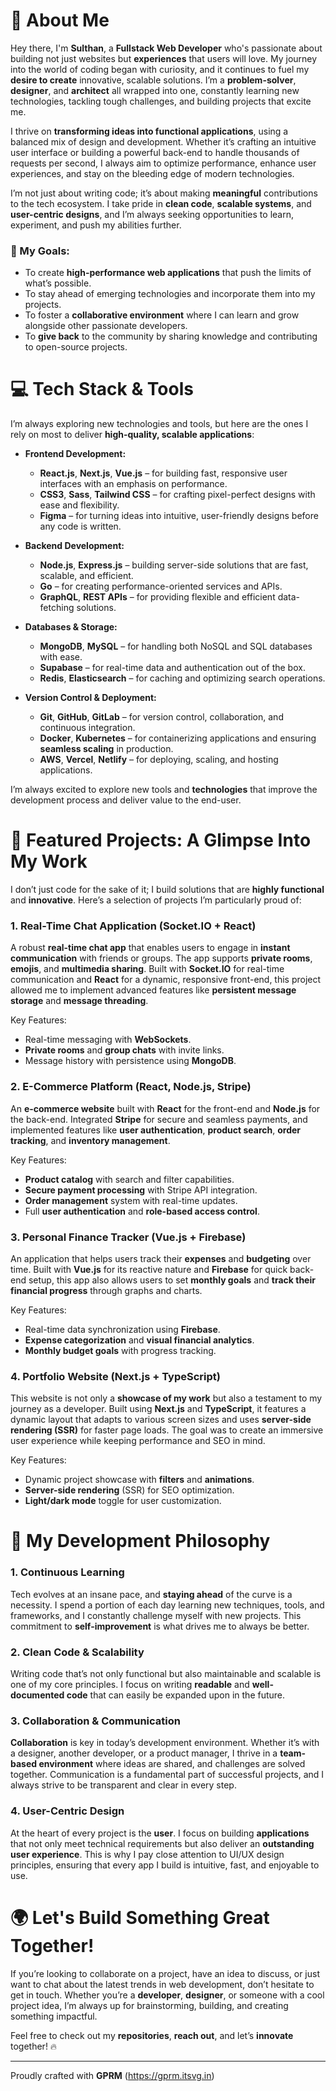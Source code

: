 # 💫 About Me

Hey there, I'm **Sulthan**, a **Fullstack Web Developer** who's passionate about building not just websites but **experiences** that users will love. My journey into the world of coding began with curiosity, and it continues to fuel my **desire to create** innovative, scalable solutions. I’m a **problem-solver**, **designer**, and **architect** all wrapped into one, constantly learning new technologies, tackling tough challenges, and building projects that excite me.

I thrive on **transforming ideas into functional applications**, using a balanced mix of design and development. Whether it’s crafting an intuitive user interface or building a powerful back-end to handle thousands of requests per second, I always aim to optimize performance, enhance user experiences, and stay on the bleeding edge of modern technologies.

I’m not just about writing code; it’s about making **meaningful** contributions to the tech ecosystem. I take pride in **clean code**, **scalable systems**, and **user-centric designs**, and I’m always seeking opportunities to learn, experiment, and push my abilities further.

### 🚀 My Goals:
- To create **high-performance web applications** that push the limits of what’s possible.
- To stay ahead of emerging technologies and incorporate them into my projects.
- To foster a **collaborative environment** where I can learn and grow alongside other passionate developers.
- To **give back** to the community by sharing knowledge and contributing to open-source projects.

# 💻 Tech Stack & Tools
I’m always exploring new technologies and tools, but here are the ones I rely on most to deliver **high-quality, scalable applications**:

- **Frontend Development:** 
  - **React.js**, **Next.js**, **Vue.js** – for building fast, responsive user interfaces with an emphasis on performance.
  - **CSS3**, **Sass**, **Tailwind CSS** – for crafting pixel-perfect designs with ease and flexibility.
  - **Figma** – for turning ideas into intuitive, user-friendly designs before any code is written.

- **Backend Development:**
  - **Node.js**, **Express.js** – building server-side solutions that are fast, scalable, and efficient.
  - **Go** – for creating performance-oriented services and APIs.
  - **GraphQL**, **REST APIs** – for providing flexible and efficient data-fetching solutions.

- **Databases & Storage:**
  - **MongoDB**, **MySQL** – for handling both NoSQL and SQL databases with ease.
  - **Supabase** – for real-time data and authentication out of the box.
  - **Redis**, **Elasticsearch** – for caching and optimizing search operations.

- **Version Control & Deployment:**
  - **Git**, **GitHub**, **GitLab** – for version control, collaboration, and continuous integration.
  - **Docker**, **Kubernetes** – for containerizing applications and ensuring **seamless scaling** in production.
  - **AWS**, **Vercel**, **Netlify** – for deploying, scaling, and hosting applications.

I’m always excited to explore new tools and **technologies** that improve the development process and deliver value to the end-user.

# 🌱 Featured Projects: A Glimpse Into My Work

I don’t just code for the sake of it; I build solutions that are **highly functional** and **innovative**. Here’s a selection of projects I’m particularly proud of:

### **1. Real-Time Chat Application (Socket.IO + React)**
A robust **real-time chat app** that enables users to engage in **instant communication** with friends or groups. The app supports **private rooms**, **emojis**, and **multimedia sharing**. Built with **Socket.IO** for real-time communication and **React** for a dynamic, responsive front-end, this project allowed me to implement advanced features like **persistent message storage** and **message threading**.

Key Features:
- Real-time messaging with **WebSockets**.
- **Private rooms** and **group chats** with invite links.
- Message history with persistence using **MongoDB**.

### **2. E-Commerce Platform (React, Node.js, Stripe)**
An **e-commerce website** built with **React** for the front-end and **Node.js** for the back-end. Integrated **Stripe** for secure and seamless payments, and implemented features like **user authentication**, **product search**, **order tracking**, and **inventory management**.

Key Features:
- **Product catalog** with search and filter capabilities.
- **Secure payment processing** with Stripe API integration.
- **Order management** system with real-time updates.
- Full **user authentication** and **role-based access control**.

### **3. Personal Finance Tracker (Vue.js + Firebase)**
An application that helps users track their **expenses** and **budgeting** over time. Built with **Vue.js** for its reactive nature and **Firebase** for quick back-end setup, this app also allows users to set **monthly goals** and **track their financial progress** through graphs and charts.

Key Features:
- Real-time data synchronization using **Firebase**.
- **Expense categorization** and **visual financial analytics**.
- **Monthly budget goals** with progress tracking.

### **4. Portfolio Website (Next.js + TypeScript)**
This website is not only a **showcase of my work** but also a testament to my journey as a developer. Built using **Next.js** and **TypeScript**, it features a dynamic layout that adapts to various screen sizes and uses **server-side rendering (SSR)** for faster page loads. The goal was to create an immersive user experience while keeping performance and SEO in mind.

Key Features:
- Dynamic project showcase with **filters** and **animations**.
- **Server-side rendering** (SSR) for SEO optimization.
- **Light/dark mode** toggle for user customization.

# 🧠 My Development Philosophy

### **1. Continuous Learning**
Tech evolves at an insane pace, and **staying ahead** of the curve is a necessity. I spend a portion of each day learning new techniques, tools, and frameworks, and I constantly challenge myself with new projects. This commitment to **self-improvement** is what drives me to always be better.

### **2. Clean Code & Scalability**
Writing code that’s not only functional but also maintainable and scalable is one of my core principles. I focus on writing **readable** and **well-documented code** that can easily be expanded upon in the future.

### **3. Collaboration & Communication**
**Collaboration** is key in today’s development environment. Whether it’s with a designer, another developer, or a product manager, I thrive in a **team-based environment** where ideas are shared, and challenges are solved together. Communication is a fundamental part of successful projects, and I always strive to be transparent and clear in every step.

### **4. User-Centric Design**
At the heart of every project is the **user**. I focus on building **applications** that not only meet technical requirements but also deliver an **outstanding user experience**. This is why I pay close attention to UI/UX design principles, ensuring that every app I build is intuitive, fast, and enjoyable to use.

# 🌍 Let's Build Something Great Together!

If you’re looking to collaborate on a project, have an idea to discuss, or just want to chat about the latest trends in web development, don’t hesitate to get in touch. Whether you’re a **developer**, **designer**, or someone with a cool project idea, I’m always up for brainstorming, building, and creating something impactful.

Feel free to check out my **repositories**, **reach out**, and let’s **innovate** together! 🔥

---

Proudly crafted with **GPRM** (https://gprm.itsvg.in)
